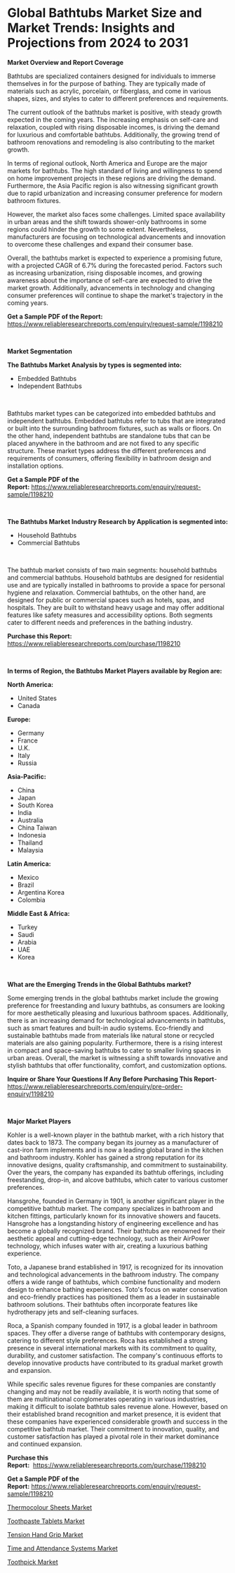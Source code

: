 <p><h1>Global Bathtubs Market Size and Market Trends: Insights and Projections from 2024 to 2031</h1></p><p><strong>Market Overview and Report Coverage</strong></p>
<p><p>Bathtubs are specialized containers designed for individuals to immerse themselves in for the purpose of bathing. They are typically made of materials such as acrylic, porcelain, or fiberglass, and come in various shapes, sizes, and styles to cater to different preferences and requirements.</p><p>The current outlook of the bathtubs market is positive, with steady growth expected in the coming years. The increasing emphasis on self-care and relaxation, coupled with rising disposable incomes, is driving the demand for luxurious and comfortable bathtubs. Additionally, the growing trend of bathroom renovations and remodeling is also contributing to the market growth.</p><p>In terms of regional outlook, North America and Europe are the major markets for bathtubs. The high standard of living and willingness to spend on home improvement projects in these regions are driving the demand. Furthermore, the Asia Pacific region is also witnessing significant growth due to rapid urbanization and increasing consumer preference for modern bathroom fixtures.</p><p>However, the market also faces some challenges. Limited space availability in urban areas and the shift towards shower-only bathrooms in some regions could hinder the growth to some extent. Nevertheless, manufacturers are focusing on technological advancements and innovation to overcome these challenges and expand their consumer base.</p><p>Overall, the bathtubs market is expected to experience a promising future, with a projected CAGR of 6.7% during the forecasted period. Factors such as increasing urbanization, rising disposable incomes, and growing awareness about the importance of self-care are expected to drive the market growth. Additionally, advancements in technology and changing consumer preferences will continue to shape the market's trajectory in the coming years.</p></p>
<p><strong>Get a Sample PDF of the Report:</strong> <a href="https://www.reliableresearchreports.com/enquiry/request-sample/1198210">https://www.reliableresearchreports.com/enquiry/request-sample/1198210</a></p>
<p>&nbsp;</p>
<p><strong>Market Segmentation</strong></p>
<p><strong>The Bathtubs Market Analysis by types is segmented into:</strong></p>
<p><ul><li>Embedded Bathtubs</li><li>Independent Bathtubs</li></ul></p>
<p>&nbsp;</p>
<p><p>Bathtubs market types can be categorized into embedded bathtubs and independent bathtubs. Embedded bathtubs refer to tubs that are integrated or built into the surrounding bathroom fixtures, such as walls or floors. On the other hand, independent bathtubs are standalone tubs that can be placed anywhere in the bathroom and are not fixed to any specific structure. These market types address the different preferences and requirements of consumers, offering flexibility in bathroom design and installation options.</p></p>
<p><strong>Get a Sample PDF of the Report:</strong>&nbsp;<a href="https://www.reliableresearchreports.com/enquiry/request-sample/1198210">https://www.reliableresearchreports.com/enquiry/request-sample/1198210</a></p>
<p>&nbsp;</p>
<p><strong>The Bathtubs Market Industry Research by Application is segmented into:</strong></p>
<p><ul><li>Household Bathtubs</li><li>Commercial Bathtubs</li></ul></p>
<p>&nbsp;</p>
<p><p>The bathtub market consists of two main segments: household bathtubs and commercial bathtubs. Household bathtubs are designed for residential use and are typically installed in bathrooms to provide a space for personal hygiene and relaxation. Commercial bathtubs, on the other hand, are designed for public or commercial spaces such as hotels, spas, and hospitals. They are built to withstand heavy usage and may offer additional features like safety measures and accessibility options. Both segments cater to different needs and preferences in the bathing industry.</p></p>
<p><strong>Purchase this Report:</strong>&nbsp; <a href="https://www.reliableresearchreports.com/purchase/1198210">https://www.reliableresearchreports.com/purchase/1198210</a></p>
<p>&nbsp;</p>
<p><strong>In terms of Region, the Bathtubs Market Players available by Region are:</strong></p>
<p>
    <p> <strong> North America: </strong>
        <ul>
            <li>United States</li>
            <li>Canada</li>
        </ul>
        </p> 
    <p> <strong> Europe: </strong>
        <ul>
            <li>Germany</li>
            <li>France</li>
            <li>U.K.</li>
            <li>Italy</li>
            <li>Russia</li>
        </ul>
        </p> 
    <p> <strong> Asia-Pacific: </strong>
        <ul>
            <li>China</li>
            <li>Japan</li>
            <li>South Korea</li>
            <li>India</li>
            <li>Australia</li>
            <li>China Taiwan</li>
            <li>Indonesia</li>
            <li>Thailand</li>
            <li>Malaysia</li>
        </ul>
        </p> 
    <p> <strong> Latin America: </strong>
        <ul>
            <li>Mexico</li>
            <li>Brazil</li>
            <li>Argentina Korea</li>
            <li>Colombia</li>
        </ul>
        </p> 
    <p> <strong> Middle East & Africa: </strong>
        <ul>
            <li>Turkey</li>
            <li>Saudi</li>
            <li>Arabia</li>
            <li>UAE</li>
            <li>Korea</li>
        </ul>
    </p>
    </p>
<p>&nbsp;</p>
<p><strong>What are the Emerging Trends in the Global Bathtubs market?</strong></p>
<p><p>Some emerging trends in the global bathtubs market include the growing preference for freestanding and luxury bathtubs, as consumers are looking for more aesthetically pleasing and luxurious bathroom spaces. Additionally, there is an increasing demand for technological advancements in bathtubs, such as smart features and built-in audio systems. Eco-friendly and sustainable bathtubs made from materials like natural stone or recycled materials are also gaining popularity. Furthermore, there is a rising interest in compact and space-saving bathtubs to cater to smaller living spaces in urban areas. Overall, the market is witnessing a shift towards innovative and stylish bathtubs that offer functionality, comfort, and customization options.</p></p>
<p><strong>Inquire or Share Your Questions If Any Before Purchasing This Report</strong>- <a href="https://www.reliableresearchreports.com/enquiry/pre-order-enquiry/1198210">https://www.reliableresearchreports.com/enquiry/pre-order-enquiry/1198210</a></p>
<p>&nbsp;</p>
<p><strong>Major Market Players</strong></p>
<p><p>Kohler is a well-known player in the bathtub market, with a rich history that dates back to 1873. The company began its journey as a manufacturer of cast-iron farm implements and is now a leading global brand in the kitchen and bathroom industry. Kohler has gained a strong reputation for its innovative designs, quality craftsmanship, and commitment to sustainability. Over the years, the company has expanded its bathtub offerings, including freestanding, drop-in, and alcove bathtubs, which cater to various customer preferences.</p><p>Hansgrohe, founded in Germany in 1901, is another significant player in the competitive bathtub market. The company specializes in bathroom and kitchen fittings, particularly known for its innovative showers and faucets. Hansgrohe has a longstanding history of engineering excellence and has become a globally recognized brand. Their bathtubs are renowned for their aesthetic appeal and cutting-edge technology, such as their AirPower technology, which infuses water with air, creating a luxurious bathing experience.</p><p>Toto, a Japanese brand established in 1917, is recognized for its innovation and technological advancements in the bathroom industry. The company offers a wide range of bathtubs, which combine functionality and modern design to enhance bathing experiences. Toto's focus on water conservation and eco-friendly practices has positioned them as a leader in sustainable bathroom solutions. Their bathtubs often incorporate features like hydrotherapy jets and self-cleaning surfaces.</p><p>Roca, a Spanish company founded in 1917, is a global leader in bathroom spaces. They offer a diverse range of bathtubs with contemporary designs, catering to different style preferences. Roca has established a strong presence in several international markets with its commitment to quality, durability, and customer satisfaction. The company's continuous efforts to develop innovative products have contributed to its gradual market growth and expansion.</p><p>While specific sales revenue figures for these companies are constantly changing and may not be readily available, it is worth noting that some of them are multinational conglomerates operating in various industries, making it difficult to isolate bathtub sales revenue alone. However, based on their established brand recognition and market presence, it is evident that these companies have experienced considerable growth and success in the competitive bathtub market. Their commitment to innovation, quality, and customer satisfaction has played a pivotal role in their market dominance and continued expansion.</p></p>
<p><strong>Purchase this Report:</strong>&nbsp;&nbsp;<a href="https://www.reliableresearchreports.com/purchase/1198210">https://www.reliableresearchreports.com/purchase/1198210</a></p>
<p></p>
<p><strong>Get a Sample PDF of the Report:</strong>&nbsp;<a href="https://www.reliableresearchreports.com/enquiry/request-sample/1198210">https://www.reliableresearchreports.com/enquiry/request-sample/1198210</a></p>
<p><p><a href="https://github.com/rexevange/Market-Research-Report-List-2/blob/main/thermocolour-sheets-market.md">Thermocolour Sheets Market</a></p><p><a href="https://github.com/ashepherd82/Market-Research-Report-List-2/blob/main/toothpaste-tablets-market.md">Toothpaste Tablets Market</a></p><p><a href="https://github.com/lilstefpacute/Market-Research-Report-List-2/blob/main/tension-hand-grip-market.md">Tension Hand Grip Market</a></p><p><a href="https://github.com/FassouRP/Market-Research-Report-List-2/blob/main/time-and-attendance-systems-market.md">Time and Attendance Systems Market</a></p><p><a href="https://github.com/castoriffic/Market-Research-Report-List-2/blob/main/toothpick-market.md">Toothpick Market</a></p></p>